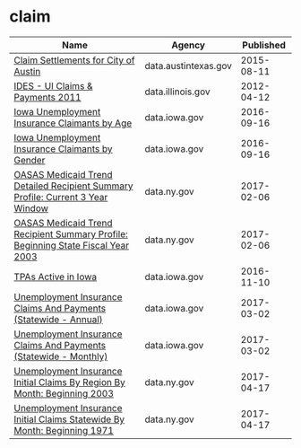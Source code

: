 # claim

Name | Agency | Published
---- | ---- | ---------
[Claim Settlements for City of Austin](../socrata/3tiy-6kg3.md) | data.austintexas.gov | 2015-08-11
[IDES - UI Claims & Payments 2011](../socrata/j8nk-ypur.md) | data.illinois.gov | 2012-04-12
[Iowa Unemployment Insurance Claimants by Age](../socrata/7uss-66ak.md) | data.iowa.gov | 2016-09-16
[Iowa Unemployment Insurance Claimants by Gender](../socrata/t92x-wtrh.md) | data.iowa.gov | 2016-09-16
[OASAS Medicaid Trend Detailed Recipient Summary Profile: Current 3 Year Window](../socrata/hrsh-6vzi.md) | data.ny.gov | 2017-02-06
[OASAS Medicaid Trend Recipient Summary Profile: Beginning State Fiscal Year 2003](../socrata/g4vm-hyyi.md) | data.ny.gov | 2017-02-06
[TPAs Active in Iowa](../socrata/u8cp-3zup.md) | data.iowa.gov | 2016-11-10
[Unemployment Insurance Claims And Payments (Statewide - Annual)](../socrata/rmcb-sifx.md) | data.iowa.gov | 2017-03-02
[Unemployment Insurance Claims And Payments (Statewide - Monthly)](../socrata/jpje-kkb9.md) | data.iowa.gov | 2017-03-02
[Unemployment Insurance Initial Claims By Region By Month: Beginning 2003](../socrata/w34r-gwfk.md) | data.ny.gov | 2017-04-17
[Unemployment Insurance Initial Claims Statewide By Month: Beginning 1971](../socrata/ns8z-xewg.md) | data.ny.gov | 2017-04-17

